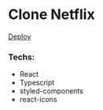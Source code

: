# Clone Netflix

<a href="https://netflix-51b1e6doi-josephbrito.vercel.app/">Deploy</a>

### Techs:

- React
- Typescript
- styled-components
- react-icons
